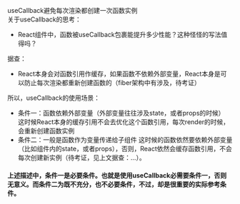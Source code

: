 useCallback避免每次渲染都创建一次函数实例  
关于useCallback的思考：  
- React组件中，函数被useCallback包裹能提升多少性能？这种怪怪的写法值得吗？

据查：  
- React本身会对函数引用作缓存，如果函数不依赖外部变量，React本身是可以防止每次渲染都重新创建函数的（fiber架构中有涉及，待考证）

所以，useCallback的使用场景：
- 条件一：函数依赖外部变量（外部变量往往涉及state，或者props的时候）  
这时候React本身的缓存引用不会去优化这个函数引用，每次render的时候，会重新创建函数实例
- 条件二：一般是函数作为变量传递给子组件
这时候的函数依然要依赖外部变量（比如组件内的state，或者props），否则，React依然会缓存函数引用，不会每次创建新实例（待考证，见上文据查：...）。  
#### 上述描述中，条件一是必要条件。也就是使用useCallback必需要条件一，否则无意义。而条件二为既不充分，也不必要条件，不过，却是很重要的实际参考条件。